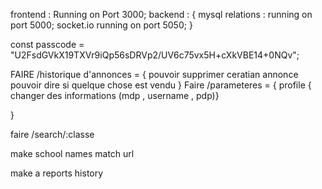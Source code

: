 frontend : Running on Port 3000;
backend : {
    mysql relations : running on port 5000;
    socket.io running on port 5050;
}

const passcode = "U2FsdGVkX19TXVr9iQp56sDRVp2/UV6c75vx5H+cXkVBE14+0NQv";



FAIRE /historique d'annonces = {
    pouvoir supprimer  ceratian annonce
    pouvoir dire si quelque chose est vendu
}
Faire /parameteres = {
    profile { changer des informations (mdp , username , pdp)}

}

faire /search/:classe 

make school names match url

make a reports history